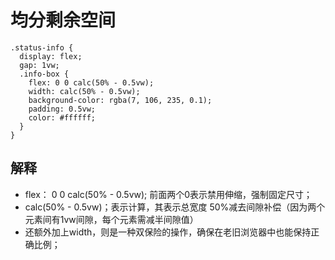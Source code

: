 # 均分剩余空间
```
.status-info {
  display: flex;
  gap: 1vw;
  .info-box {
    flex: 0 0 calc(50% - 0.5vw); 
    width: calc(50% - 0.5vw);   
    background-color: rgba(7, 106, 235, 0.1);
    padding: 0.5vw;
    color: #ffffff;
  }
}
```
## 解释
- flex： 0 0 calc(50% - 0.5vw); 前面两个0表示禁用伸缩，强制固定尺寸；
- calc(50% - 0.5vw)；表示计算，其表示总宽度 50%减去间隙补偿（因为两个元素间有1vw间隙，每个元素需减半间隙值）
- 还额外加上width，则是一种双保险的操作，确保在老旧浏览器中也能保持正确比例；

